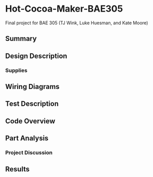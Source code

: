 # Hot-Cocoa-Maker-BAE305
Final project for BAE 305 (TJ Wink, Luke Huesman, and Kate Moore)

## Summary

## Design Description

### Supplies

## Wiring Diagrams

## Test Description

## Code Overview

## Part Analysis

### Project Discussion

## Results
